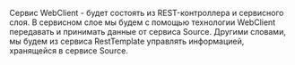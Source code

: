 Сервис WebClient - будет состоять из REST-контроллера и сервисного слоя. В сервисном слое мы будем с помощью технологии
WebClient передавать и принимать данные от сервиса Source. Другими словами, мы будем из сервиса RestTemplate управлять
информацией, хранящейся в сервисе Source.